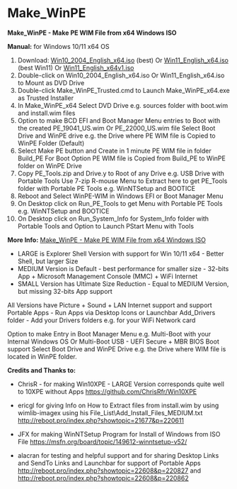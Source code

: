 # Make_WinPE
**Make_WinPE - Make PE WIM File from x64 Windows ISO**
 
**Manual:**  for Windows 10/11 x64 OS
 
1. Download:  [Win10_2004_English_x64.iso](https://tb.rg-adguard.net/public.php) (best)     Or  [Win11_English_x64.iso](https://www.heidoc.net/joomla/technology-science/microsoft/67-microsoft-windows-and-office-iso-download-tool) (best Win11)  Or    [Win11_English_x64v1.iso](https://www.microsoft.com/en-us/software-download/windows11)
2. Double-click on Win10_2004_English_x64.iso Or  Win11_English_x64.iso to Mount as DVD Drive
3. Double-click Make_WinPE_Trusted.cmd to Launch Make_WinPE_x64.exe as Trusted Installer
4. In Make_WinPE_x64 Select DVD Drive e.g. sources folder with boot.wim and install.wim files
5. Option to make BCD EFI and Boot Manager Menu entries to Boot with the created PE_19041_US.wim  Or  PE_22000_US.wim file
    Select Boot Drive and WinPE drive e.g. the Drive where PE WIM file is Copied to WinPE Folder (Default)
6. Select Make PE button and Create in 1 minute PE WIM file in folder Build_PE
   For Boot Option PE WIM file is Copied from Build_PE to WinPE folder on WinPE Drive
7. Copy PE_Tools.zip and Drive.y to Root of any Drive e.g. USB Drive with Portable Tools
   Use 7-zip R-mouse Menu to Extract here to get PE_Tools folder with Portable PE Tools e.g. WinNTSetup and BOOTICE
8. Reboot and Select WinPE-WIM in Windows EFI or Boot Manager Menu
9. On Desktop click on Run_PE_Tools to get Menu with Portable PE Tools e.g. WinNTSetup and BOOTICE
10. On Desktop click on Run_System_Info for System_Info folder with Portable Tools and Option to Launch PStart Menu with Tools

**More Info:** [Make_WinPE - Make PE WIM File from x64 Windows ISO](http://reboot.pro/index.php?showtopic=22608)
 
- LARGE is Explorer Shell Version with support for Win 10/11 x64 - Better Shell, but larger Size 
- MEDIUM Version is Default - best performance for smaller size - 32-bits App + Microsoft Management Console (MMC) + WiFi Internet
- SMALL Version has Ultimate Size Reduction - Equal to MEDIUM Version, but missing 32-bits App support

All Versions have Picture + Sound + LAN Internet support and support Portable Apps - Run Apps via Desktop Icons or Launchbar
Add_Drivers folder - Add your Drivers folders e.g. for your WiFi Network card

Option to make Entry in Boot Manager Menu e.g.  Multi-Boot with your Internal Windows OS Or Multi-Boot USB - UEFI Secure + MBR BIOS Boot support
Select Boot Drive and WinPE Drive e.g. the Drive where WIM file is located in WinPE folder.

**Credits and Thanks to:**
 
- ChrisR - for making Win10XPE - LARGE Version corresponds quite well to 10XPE without Apps
  https://github.com/ChrisRfr/Win10XPE

- ericgl for giving Info on How to Extract files from install.wim by using wimlib-imagex using his File_List\Add_Install_Files_MEDIUM.txt
  http://reboot.pro/index.php?showtopic=21677&p=220611

- JFX for making WinNTSetup Program for Install of Windows from ISO File
  https://msfn.org/board/topic/149612-winntsetup-v52/
  
- alacran for testing and helpful support and for sharing Desktop Links and SendTo Links and Launchbar for support of Portable Apps
  http://reboot.pro/index.php?showtopic=22608&p=220827  and  http://reboot.pro/index.php?showtopic=22608&p=220862
